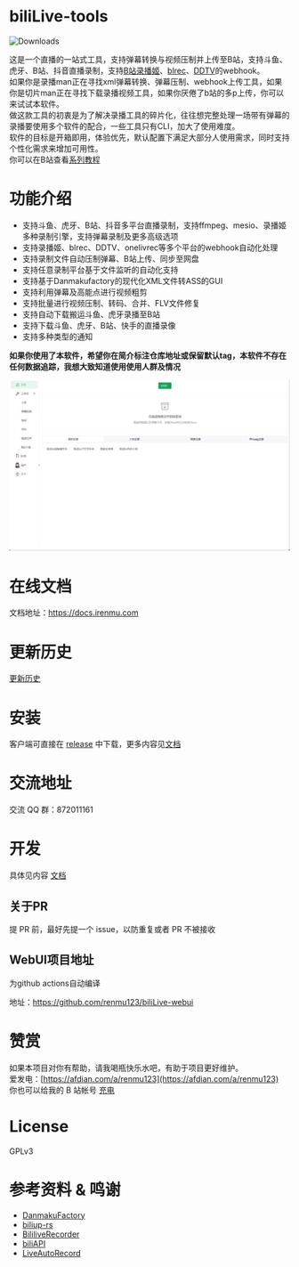 # biliLive-tools

![Downloads](https://img.shields.io/github/downloads/renmu123/biliLive-tools/total)

这是一个直播的一站式工具，支持弹幕转换与视频压制并上传至B站，支持斗鱼、虎牙、B站、抖音直播录制，支持[B站录播姬](https://github.com/BililiveRecorder)、[blrec](https://github.com/acgnhiki/blrec)、[DDTV](https://github.com/CHKZL/DDTV)的webhook。  
如果你是录播man正在寻找xml弹幕转换、弹幕压制、webhook上传工具，如果你是切片man正在寻找下载录播视频工具，如果你厌倦了b站的多p上传，你可以来试试本软件。  
做这款工具的初衷是为了解决录播工具的碎片化，往往想完整处理一场带有弹幕的录播要使用多个软件的配合，一些工具只有CLI，加大了使用难度。  
软件的目标是开箱即用，体验优先，默认配置下满足大部分人使用需求，同时支持个性化需求来增加可用性。  
你可以在B站查看[系列教程](https://www.bilibili.com/video/BV1Hs421M755/)

# 功能介绍

- 支持斗鱼、虎牙、B站、抖音多平台直播录制，支持ffmpeg、mesio、录播姬多种录制引擎，支持弹幕录制及更多高级选项
- 支持录播姬、blrec、DDTV、onelivrec等多个平台的webhook自动化处理
- 支持录制文件自动压制弹幕、B站上传、同步至网盘
- 支持任意录制平台基于文件监听的自动化支持
- 支持基于Danmakufactory的现代化XML文件转ASS的GUI
- 支持利用弹幕及高能点进行视频粗剪
- 支持批量进行视频压制、转码、合并、FLV文件修复
- 支持自动下载搬运斗鱼、虎牙录播至B站
- 支持下载斗鱼、虎牙、B站、快手的直播录像
- 支持多种类型的通知

**如果你使用了本软件，希望你在简介标注仓库地址或保留默认tag，本软件不存在任何数据追踪，我想大致知道使用使用人群及情况**

![preview](./docs/public/preview.png)

# 在线文档

文档地址：https://docs.irenmu.com

# 更新历史

[更新历史](https://github.com/renmu123/biliLive-tools/blob/master/CHANGELOG.md)

# 安装

客户端可直接在 [release](https://github.com/renmu123/biliLive-tools/releases) 中下载，更多内容见[文档](https://docs.irenmu.com/guide/installation.html)

# 交流地址

交流 QQ 群：872011161

# 开发

具体见内容 [文档](https://docs.irenmu.com/development/guide.html)

## 关于PR

提 PR 前，最好先提一个 issue，以防重复或者 PR 不被接收

## WebUI项目地址

为github actions自动编译

地址：https://github.com/renmu123/biliLive-webui

# 赞赏

如果本项目对你有帮助，请我喝瓶快乐水吧，有助于项目更好维护。  
爱发电：[https://afdian.com/a/renmu123](https://afdian.com/a/renmu123)  
你也可以给我的 B 站帐号 [充电](https://space.bilibili.com/10995238)

# License

GPLv3

# 参考资料 & 鸣谢

<ul>
  <li>
    <a href="https://github.com/hihkm/DanmakuFactory" class="external" target="_blank"
      >DanmakuFactory</a
    >
  </li>
  <li>
    <a href="https://github.com/biliup/biliup-rs" class="external" target="_blank"
      >biliup-rs</a
    >
  </li>
  <li>
    <a
      href="https://github.com/BililiveRecorder/BililiveRecorder"
      class="external"
      target="_blank"
      >BililiveRecorder</a
    >
  </li>
  <li>
    <a href="https://github.com/renmu123/biliAPI" class="external" target="_blank">biliAPI</a>
  </li>
  <li>
    <a href="https://github.com/WhiteMinds/LiveAutoRecord" class="external" target="_blank"
      >LiveAutoRecord</a
    >
  </li>
</ul>
